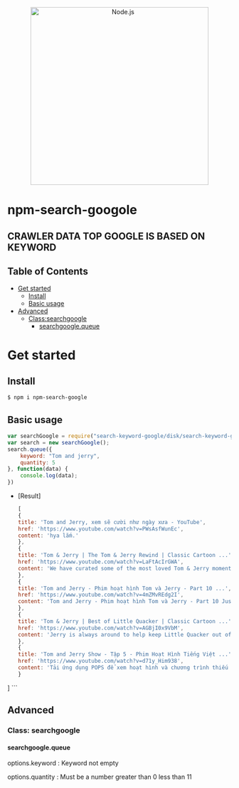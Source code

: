 <p align="center">
  <a href="https://github.com/Phuc99bd/npm-search-googole/">
    <img alt="Node.js" src="https://raw.githubusercontent.com/bda-research/node-crawler/master/crawler_primary.png" width="400"/>
  </a>
</p>


# npm-search-googole

## CRAWLER DATA TOP GOOGLE IS BASED ON KEYWORD

## Table of Contents

- [Get started](#get-started)
  * [Install](#install)
  * [Basic usage](#basic-usage)
- [Advanced]("#advanced)
  * [Class:searchgoogle](#classsearchgoogle)
    + [searchgoogle.queue](#searchgooglequeue)

# Get started

## Install

```sh
$ npm i npm-search-google
```

## Basic usage
```js
var searchGoogle = require("search-keyword-google/disk/search-keyword-google");
var search = new searchGoogle();
search.queue({
    keyword: "Tom and jerry",
    quantity: 5
}, function(data) {
    console.log(data);
})
```
* [Result]
    ```js
    [
  {
    title: 'Tom and Jerry, xem sẽ cười như ngày xưa - YouTube',
    href: 'https://www.youtube.com/watch?v=PWsAsfWunEc',
    content: 'hya lắm.'
  },
  {
    title: 'Tom & Jerry | The Tom & Jerry Rewind | Classic Cartoon ...',
    href: 'https://www.youtube.com/watch?v=LaFtAcIrGWA',
    content: 'We have curated some of the most loved Tom & Jerry moments this year into a mega compilation for you to ...'
  },
  {
    title: 'Tom and Jerry - Phim hoạt hình Tom và Jerry - Part 10 ...',
    href: 'https://www.youtube.com/watch?v=4mZMvREdg2I',
    content: 'Tom and Jerry - Phim hoạt hình Tom và Jerry - Part 10 Just Ducky T&J Movie ...'
  },
  {
    title: 'Tom & Jerry | Best of Little Quacker | Classic Cartoon ...',
    href: 'https://www.youtube.com/watch?v=AGBjI0x9VbM',
    content: 'Jerry is always around to help keep Little Quacker out of trouble - especially from Tom! WB Kids is the home of ...'
  },
  {
    title: 'Tom and Jerry Show - Tập 5 - Phim Hoạt Hình Tiếng Việt ...',
    href: 'https://www.youtube.com/watch?v=d71y_Him938',
    content: 'Tải ứng dụng POPS để xem hoạt hình và chương trình thiếu nhi hay: http://bit.ly/ungdungPOPS ▶️ Xem ngay nhiều nội dung ...'   
  }
]
    ```
## Advanced

### Class: searchgoogle

#### searchgoogle.queue

options.keyword : Keyword not empty

options.quantity : Must be a number greater than 0 less than 11
